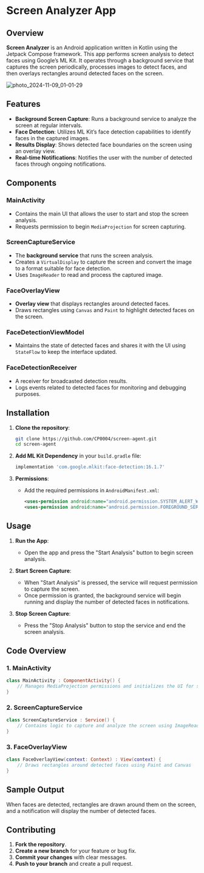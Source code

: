 
# Screen Analyzer App

## Overview

**Screen Analyzer** is an Android application written in Kotlin using the Jetpack Compose framework. This app performs screen analysis to detect faces using Google’s ML Kit. It operates through a background service that captures the screen periodically, processes images to detect faces, and then overlays rectangles around detected faces on the screen.

![photo_2024-11-09_01-01-29](https://github.com/user-attachments/assets/90a8f5a6-f756-4e6d-8717-56a2438ba856)


## Features

- **Background Screen Capture**: Runs a background service to analyze the screen at regular intervals.
- **Face Detection**: Utilizes ML Kit’s face detection capabilities to identify faces in the captured images.
- **Results Display**: Shows detected face boundaries on the screen using an overlay view.
- **Real-time Notifications**: Notifies the user with the number of detected faces through ongoing notifications.

## Components

### MainActivity

- Contains the main UI that allows the user to start and stop the screen analysis.
- Requests permission to begin `MediaProjection` for screen capturing.

### ScreenCaptureService

- The **background service** that runs the screen analysis.
- Creates a `VirtualDisplay` to capture the screen and convert the image to a format suitable for face detection.
- Uses `ImageReader` to read and process the captured image.

### FaceOverlayView

- **Overlay view** that displays rectangles around detected faces.
- Draws rectangles using `Canvas` and `Paint` to highlight detected faces on the screen.

### FaceDetectionViewModel

- Maintains the state of detected faces and shares it with the UI using `StateFlow` to keep the interface updated.

### FaceDetectionReceiver

- A receiver for broadcasted detection results.
- Logs events related to detected faces for monitoring and debugging purposes.

## Installation

1. **Clone the repository**:
   ```bash
   git clone https://github.com/CP0004/screen-agent.git
   cd screen-agent
   ```

2. **Add ML Kit Dependency** in your `build.gradle` file:
   ```gradle
   implementation 'com.google.mlkit:face-detection:16.1.7'
   ```

3. **Permissions**:
   - Add the required permissions in `AndroidManifest.xml`:
     ```xml
     <uses-permission android:name="android.permission.SYSTEM_ALERT_WINDOW"/>
     <uses-permission android:name="android.permission.FOREGROUND_SERVICE"/>
     ```

## Usage

1. **Run the App**:
   - Open the app and press the "Start Analysis" button to begin screen analysis.

2. **Start Screen Capture**:
   - When "Start Analysis" is pressed, the service will request permission to capture the screen.
   - Once permission is granted, the background service will begin running and display the number of detected faces in notifications.

3. **Stop Screen Capture**:
   - Press the "Stop Analysis" button to stop the service and end the screen analysis.

## Code Overview

### 1. MainActivity

```kotlin
class MainActivity : ComponentActivity() {
    // Manages MediaProjection permissions and initializes the UI for starting and stopping analysis
}
```

### 2. ScreenCaptureService

```kotlin
class ScreenCaptureService : Service() {
    // Contains logic to capture and analyze the screen using ImageReader and ML Kit
}
```

### 3. FaceOverlayView

```kotlin
class FaceOverlayView(context: Context) : View(context) {
    // Draws rectangles around detected faces using Paint and Canvas
}
```

## Sample Output

When faces are detected, rectangles are drawn around them on the screen, and a notification will display the number of detected faces.

## Contributing

1. **Fork the repository**.
2. **Create a new branch** for your feature or bug fix.
3. **Commit your changes** with clear messages.
4. **Push to your branch** and create a pull request.
